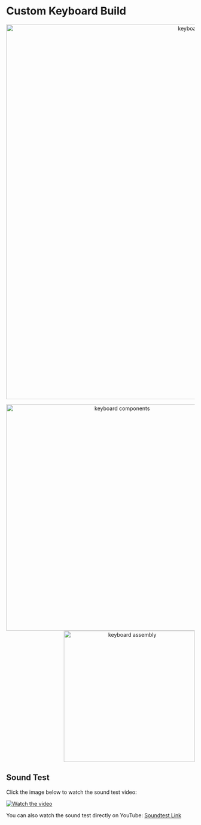 # Custom Keyboard Build

<p align="center">
  <img width="1000" alt="keyboard build" src="https://github.com/user-attachments/assets/77e7a658-88fe-4579-aeec-d39dfebbb104">
</p>

<p align="center">
  <img align="left" width="604" alt="keyboard components" src="https://github.com/user-attachments/assets/5c0debfe-7025-4a4a-9068-3ed297181fc6">
  <img align="right" width="350" alt="keyboard assembly" src="https://github.com/user-attachments/assets/e85eab01-a4ce-4159-8365-265e47b777c9">
</p>

<br clear="both" />

## Sound Test

Click the image below to watch the sound test video:

[![Watch the video](https://img.youtube.com/vi/2leu0M6s3vk/maxresdefault.jpg)](https://youtu.be/2leu0M6s3vk)

You can also watch the sound test directly on YouTube: [Soundtest Link](https://www.youtube.com/watch?v=2leu0M6s3vk)

